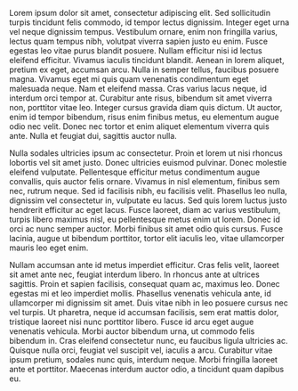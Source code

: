 Lorem ipsum dolor sit amet, consectetur adipiscing elit. Sed sollicitudin turpis tincidunt felis commodo, id tempor lectus dignissim. Integer eget urna vel neque dignissim tempus. Vestibulum ornare, enim non fringilla varius, lectus quam tempus nibh, volutpat viverra sapien justo eu enim. Fusce egestas leo vitae purus blandit posuere. Nullam efficitur nisi id lectus eleifend efficitur. Vivamus iaculis tincidunt blandit. Aenean in lorem aliquet, pretium ex eget, accumsan arcu. Nulla in semper tellus, faucibus posuere magna. Vivamus eget mi quis quam venenatis condimentum eget malesuada neque. Nam et eleifend massa. Cras varius lacus neque, id interdum orci tempor at. Curabitur ante risus, bibendum sit amet viverra non, porttitor vitae leo. Integer cursus gravida diam quis dictum. Ut auctor, enim id tempor bibendum, risus enim finibus metus, eu elementum augue odio nec velit. Donec nec tortor et enim aliquet elementum viverra quis ante. Nulla et feugiat dui, sagittis auctor nulla.

Nulla sodales ultricies ipsum ac consectetur. Proin et lorem ut nisi rhoncus lobortis vel sit amet justo. Donec ultricies euismod pulvinar. Donec molestie eleifend vulputate. Pellentesque efficitur metus condimentum augue convallis, quis auctor felis ornare. Vivamus in nisl elementum, finibus sem nec, rutrum neque. Sed id facilisis nibh, eu facilisis velit. Phasellus leo nulla, dignissim vel consectetur in, vulputate eu lacus. Sed quis lorem luctus justo hendrerit efficitur ac eget lacus. Fusce laoreet, diam ac varius vestibulum, turpis libero maximus nisl, eu pellentesque metus enim ut lorem. Donec id orci ac nunc semper auctor. Morbi finibus sit amet odio quis cursus. Fusce lacinia, augue ut bibendum porttitor, tortor elit iaculis leo, vitae ullamcorper mauris leo eget enim.

Nullam accumsan ante id metus imperdiet efficitur. Cras felis velit, laoreet sit amet ante nec, feugiat interdum libero. In rhoncus ante at ultrices sagittis. Proin et sapien facilisis, consequat quam ac, maximus leo. Donec egestas mi et leo imperdiet mollis. Phasellus venenatis vehicula ante, id ullamcorper mi dignissim sit amet. Duis vitae nibh in leo posuere cursus nec vel turpis. Ut pharetra, neque id accumsan facilisis, sem erat mattis dolor, tristique laoreet nisi nunc porttitor libero. Fusce id arcu eget augue venenatis vehicula. Morbi auctor bibendum urna, ut commodo felis bibendum in. Cras eleifend consectetur nunc, eu faucibus ligula ultricies ac. Quisque nulla orci, feugiat vel suscipit vel, iaculis a arcu. Curabitur vitae ipsum pretium, sodales nunc quis, interdum neque. Morbi fringilla laoreet ante et porttitor. Maecenas interdum auctor odio, a tincidunt quam dapibus eu.
